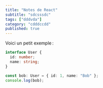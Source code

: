 ```yaml
---
title: "Notes de React"
subtitle: "sdcsssdc"
tags: ["dddvda"]
category: "cdddccdd"
published: true
---
```


Voici un petit exemple :

```typescript
interface User {
  id: number;
  name: string;
}

const bob: User = { id: 1, name: "Bob" };
console.log(bob);

